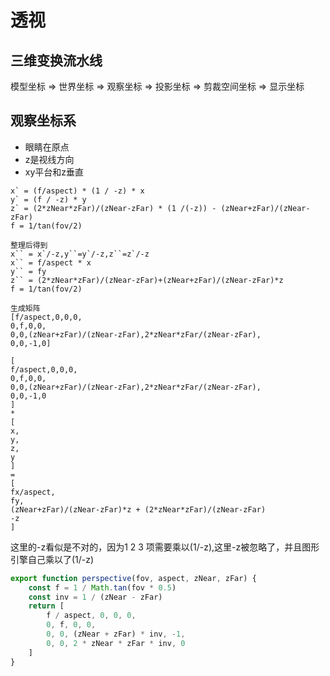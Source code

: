 # 透视
## 三维变换流水线
模型坐标 => 世界坐标 => 观察坐标 => 投影坐标 => 剪裁空间坐标 => 显示坐标

## 观察坐标系
- 眼睛在原点
- z是视线方向
- xy平台和z垂直
```
x` = (f/aspect) * (1 / -z) * x
y` = (f / -z) * y
z` = (2*zNear*zFar)/(zNear-zFar) * (1 /(-z)) - (zNear+zFar)/(zNear-zFar)
f = 1/tan(fov/2)
```
```
整理后得到
x`` = x`/-z,y``=y`/-z,z``=z`/-z
x`` = f/aspect * x
y`` = fy
z`` = (2*zNear*zFar)/(zNear-zFar)+(zNear+zFar)/(zNear-zFar)*z
f = 1/tan(fov/2)
```
```
生成矩阵
[f/aspect,0,0,0,
0,f,0,0,
0,0,(zNear+zFar)/(zNear-zFar),2*zNear*zFar/(zNear-zFar),
0,0,-1,0]

[
f/aspect,0,0,0,
0,f,0,0,
0,0,(zNear+zFar)/(zNear-zFar),2*zNear*zFar/(zNear-zFar),
0,0,-1,0
]
*
[
x,
y,
z,
y
] 
=
[
fx/aspect,
fy,
(zNear+zFar)/(zNear-zFar)*z + (2*zNear*zFar)/(zNear-zFar)
-z
]
```
这里的-z看似是不对的，因为1 2 3 项需要乘以(1/-z),这里-z被忽略了，并且图形引擎自己乘以了(1/-z)

```js
export function perspective(fov, aspect, zNear, zFar) {
    const f = 1 / Math.tan(fov * 0.5)
    const inv = 1 / (zNear - zFar)
    return [
        f / aspect, 0, 0, 0,
        0, f, 0, 0,
        0, 0, (zNear + zFar) * inv, -1,
        0, 0, 2 * zNear * zFar * inv, 0
    ]
}
```
